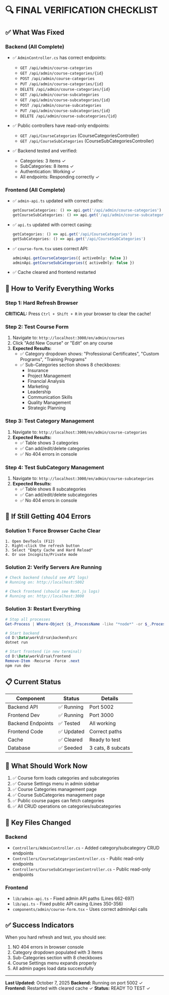# 🔍 FINAL VERIFICATION CHECKLIST

## ✅ What Was Fixed

### Backend (All Complete)
- ✅ `AdminController.cs` has correct endpoints:
  - `GET /api/admin/course-categories`
  - `GET /api/admin/course-categories/{id}`
  - `POST /api/admin/course-categories`
  - `PUT /api/admin/course-categories/{id}`
  - `DELETE /api/admin/course-categories/{id}`
  - `GET /api/admin/course-subcategories`
  - `GET /api/admin/course-subcategories/{id}`
  - `POST /api/admin/course-subcategories`
  - `PUT /api/admin/course-subcategories/{id}`
  - `DELETE /api/admin/course-subcategories/{id}`

- ✅ Public controllers have read-only endpoints:
  - `GET /api/CourseCategories` (CourseCategoriesController)
  - `GET /api/CourseSubCategories` (CourseSubCategoriesController)

- ✅ Backend tested and verified:
  - Categories: 3 items ✓
  - SubCategories: 8 items ✓
  - Authentication: Working ✓
  - All endpoints: Responding correctly ✓

### Frontend (All Complete)
- ✅ `admin-api.ts` updated with correct paths:
  ```typescript
  getCourseCategories: () => api.get('/api/admin/course-categories')
  getCourseSubCategories: () => api.get('/api/admin/course-subcategories')
  ```

- ✅ `api.ts` updated with correct casing:
  ```typescript
  getCategories: () => api.get('/api/CourseCategories')
  getSubCategories: () => api.get('/api/CourseSubCategories')
  ```

- ✅ `course-form.tsx` uses correct API:
  ```typescript
  adminApi.getCourseCategories({ activeOnly: false })
  adminApi.getCourseSubCategories({ activeOnly: false })
  ```

- ✅ Cache cleared and frontend restarted

## 🧪 How to Verify Everything Works

### Step 1: Hard Refresh Browser
**CRITICAL:** Press `Ctrl + Shift + R` in your browser to clear the cache!

### Step 2: Test Course Form
1. Navigate to: `http://localhost:3000/en/admin/courses`
2. Click "Add New Course" or "Edit" on any course
3. **Expected Results:**
   - ✅ Category dropdown shows: "Professional Certificates", "Custom Programs", "Training Programs"
   - ✅ Sub-Categories section shows 8 checkboxes:
     - Insurance
     - Project Management
     - Financial Analysis
     - Marketing
     - Leadership
     - Communication Skills
     - Quality Management
     - Strategic Planning

### Step 3: Test Category Management
1. Navigate to: `http://localhost:3000/en/admin/course-categories`
2. **Expected Results:**
   - ✅ Table shows 3 categories
   - ✅ Can add/edit/delete categories
   - ✅ No 404 errors in console

### Step 4: Test SubCategory Management
1. Navigate to: `http://localhost:3000/en/admin/course-subcategories`
2. **Expected Results:**
   - ✅ Table shows 8 subcategories
   - ✅ Can add/edit/delete subcategories
   - ✅ No 404 errors in console

## 🐛 If Still Getting 404 Errors

### Solution 1: Force Browser Cache Clear
```
1. Open DevTools (F12)
2. Right-click the refresh button
3. Select "Empty Cache and Hard Reload"
4. Or use Incognito/Private mode
```

### Solution 2: Verify Servers Are Running
```powershell
# Check backend (should see API logs)
# Running on: http://localhost:5002

# Check frontend (should see Next.js logs)
# Running on: http://localhost:3000
```

### Solution 3: Restart Everything
```powershell
# Stop all processes
Get-Process | Where-Object {$_.ProcessName -like "*node*" -or $_.ProcessName -eq "dotnet"} | Stop-Process -Force

# Start backend
cd D:\Data\work\Ersa\backend\src
dotnet run

# Start frontend (in new terminal)
cd D:\Data\work\Ersa\frontend
Remove-Item -Recurse -Force .next
npm run dev
```

## 📋 Current Status

| Component | Status | Details |
|-----------|--------|---------|
| Backend API | ✅ Running | Port 5002 |
| Frontend Dev | ✅ Running | Port 3000 |
| Backend Endpoints | ✅ Tested | All working |
| Frontend Code | ✅ Updated | Correct paths |
| Cache | ✅ Cleared | Ready to test |
| Database | ✅ Seeded | 3 cats, 8 subcats |

## 🎯 What Should Work Now

1. ✅ Course form loads categories and subcategories
2. ✅ Course Settings menu in admin sidebar
3. ✅ Course Categories management page
4. ✅ Course SubCategories management page
5. ✅ Public course pages can fetch categories
6. ✅ All CRUD operations on categories/subcategories

## 📝 Key Files Changed

### Backend
- `Controllers/AdminController.cs` - Added category/subcategory CRUD endpoints
- `Controllers/CourseCategoriesController.cs` - Public read-only endpoints
- `Controllers/CourseSubCategoriesController.cs` - Public read-only endpoints

### Frontend
- `lib/admin-api.ts` - Fixed admin API paths (Lines 662-697)
- `lib/api.ts` - Fixed public API casing (Lines 350-356)
- `components/admin/course-form.tsx` - Uses correct adminApi calls

## ✅ Success Indicators

When you hard refresh and test, you should see:
1. NO 404 errors in browser console
2. Category dropdown populated with 3 items
3. Sub-Categories section with 8 checkboxes
4. Course Settings menu expands properly
5. All admin pages load data successfully

---

**Last Updated:** October 7, 2025
**Backend:** Running on port 5002 ✓
**Frontend:** Restarted with cleared cache ✓
**Status:** READY TO TEST ✓

